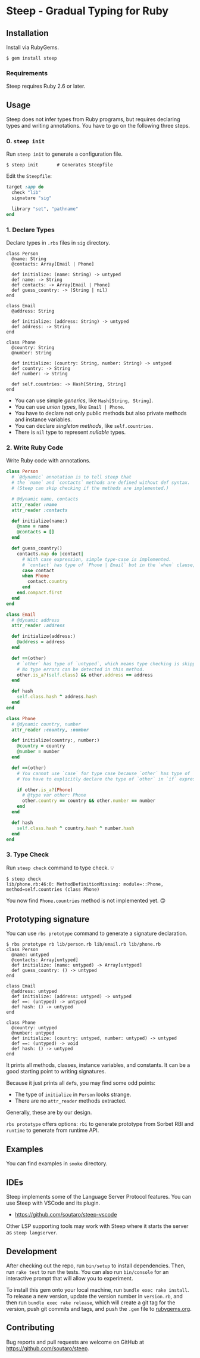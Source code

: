 # Steep - Gradual Typing for Ruby

## Installation

Install via RubyGems.

    $ gem install steep

### Requirements

Steep requires Ruby 2.6 or later.

## Usage

Steep does not infer types from Ruby programs, but requires declaring types and writing annotations.
You have to go on the following three steps.

### 0. `steep init`

Run `steep init` to generate a configuration file.

```
$ steep init       # Generates Steepfile
```

Edit the `Steepfile`:

```rb
target :app do
  check "lib"
  signature "sig"

  library "set", "pathname"
end
```

### 1. Declare Types

Declare types in `.rbs` files in `sig` directory.

```
class Person
  @name: String
  @contacts: Array[Email | Phone]

  def initialize: (name: String) -> untyped
  def name: -> String
  def contacts: -> Array[Email | Phone]
  def guess_country: -> (String | nil)
end

class Email
  @address: String

  def initialize: (address: String) -> untyped
  def address: -> String
end

class Phone
  @country: String
  @number: String

  def initialize: (country: String, number: String) -> untyped
  def country: -> String
  def number: -> String

  def self.countries: -> Hash[String, String]
end
```

* You can use simple *generics*, like `Hash[String, String]`.
* You can use *union types*, like `Email | Phone`.
* You have to declare not only public methods but also private methods and instance variables.
* You can declare *singleton methods*, like `self.countries`.
* There is `nil` type to represent *nullable* types.

### 2. Write Ruby Code

Write Ruby code with annotations.

```rb
class Person
  # `@dynamic` annotation is to tell steep that
  # the `name` and `contacts` methods are defined without def syntax.
  # (Steep can skip checking if the methods are implemented.)

  # @dynamic name, contacts
  attr_reader :name
  attr_reader :contacts

  def initialize(name:)
    @name = name
    @contacts = []
  end

  def guess_country()
    contacts.map do |contact|
      # With case expression, simple type-case is implemented.
      # `contact` has type of `Phone | Email` but in the `when` clause, contact has type of `Phone`.
      case contact
      when Phone
        contact.country
      end
    end.compact.first
  end
end

class Email
  # @dynamic address
  attr_reader :address

  def initialize(address:)
    @address = address
  end

  def ==(other)
    # `other` has type of `untyped`, which means type checking is skipped.
    # No type errors can be detected in this method.
    other.is_a?(self.class) && other.address == address
  end

  def hash
    self.class.hash ^ address.hash
  end
end

class Phone
  # @dynamic country, number
  attr_reader :country, :number

  def initialize(country:, number:)
    @country = country
    @number = number
  end

  def ==(other)
    # You cannot use `case` for type case because `other` has type of `untyped`, not a union type.
    # You have to explicitly declare the type of `other` in `if` expression.

    if other.is_a?(Phone)
      # @type var other: Phone
      other.country == country && other.number == number
    end
  end

  def hash
    self.class.hash ^ country.hash ^ number.hash
  end
end
```

### 3. Type Check

Run `steep check` command to type check. 💡

```
$ steep check
lib/phone.rb:46:0: MethodDefinitionMissing: module=::Phone, method=self.countries (class Phone)
```

You now find `Phone.countries` method is not implemented yet. 🙃

## Prototyping signature

You can use `rbs prototype` command to generate a signature declaration.

```
$ rbs prototype rb lib/person.rb lib/email.rb lib/phone.rb
class Person
  @name: untyped
  @contacts: Array[untyped]
  def initialize: (name: untyped) -> Array[untyped]
  def guess_country: () -> untyped
end

class Email
  @address: untyped
  def initialize: (address: untyped) -> untyped
  def ==: (untyped) -> untyped
  def hash: () -> untyped
end

class Phone
  @country: untyped
  @number: untyped
  def initialize: (country: untyped, number: untyped) -> untyped
  def ==: (untyped) -> void
  def hash: () -> untyped
end
```

It prints all methods, classes, instance variables, and constants.
It can be a good starting point to writing signatures.

Because it just prints all `def`s, you may find some odd points:

* The type of `initialize` in `Person` looks strange.
* There are no `attr_reader` methods extracted.

Generally, these are by our design.

`rbs prototype` offers options: `rbi` to generate prototype from Sorbet RBI and `runtime` to generate from runtime API.

## Examples

You can find examples in `smoke` directory.

## IDEs

Steep implements some of the Language Server Protocol features. You can use Steep with VSCode and its plugin.

- https://github.com/soutaro/steep-vscode

Other LSP supporting tools may work with Steep where it starts the server as `steep langserver`.

## Development

After checking out the repo, run `bin/setup` to install dependencies. Then, run `rake test` to run the tests. You can also run `bin/console` for an interactive prompt that will allow you to experiment.

To install this gem onto your local machine, run `bundle exec rake install`. To release a new version, update the version number in `version.rb`, and then run `bundle exec rake release`, which will create a git tag for the version, push git commits and tags, and push the `.gem` file to [rubygems.org](https://rubygems.org).

## Contributing

Bug reports and pull requests are welcome on GitHub at https://github.com/soutaro/steep.
